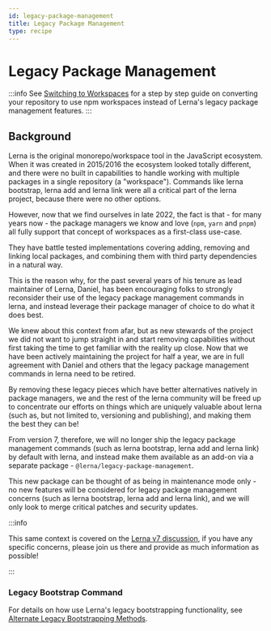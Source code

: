 ```yaml
---
id: legacy-package-management
title: Legacy Package Management
type: recipe
---
```


# Legacy Package Management

:::info
See [Switching to Workspaces](../recipes/switching-to-workspaces) for a step by step guide on converting your repository to use npm workspaces instead of Lerna's legacy package management features.
:::

## Background

Lerna is the original monorepo/workspace tool in the JavaScript ecosystem. When it was created in 2015/2016 the ecosystem looked totally different, and there were no built in capabilities to handle working with multiple packages in a single repository (a "workspace"). Commands like lerna bootstrap, lerna add and lerna link were all a critical part of the lerna project, because there were no other options.

However, now that we find ourselves in late 2022, the fact is that - for many years now - the package managers we know and love (`npm`, `yarn` and `pnpm`) all fully support that concept of workspaces as a first-class use-case.

They have battle tested implementations covering adding, removing and linking local packages, and combining them with third party dependencies in a natural way.

This is the reason why, for the past several years of his tenure as lead maintainer of Lerna, Daniel, has been encouraging folks to strongly reconsider their use of the legacy package management commands in lerna, and instead leverage their package manager of choice to do what it does best.

We knew about this context from afar, but as new stewards of the project we did not want to jump straight in and start removing capabilities without first taking the time to get familiar with the reality up close. Now that we have been actively maintaining the project for half a year, we are in full agreement with Daniel and others that the legacy package management commands in lerna need to be retired.

By removing these legacy pieces which have better alternatives natively in package managers, we and the rest of the lerna community will be freed up to concentrate our efforts on things which are uniquely valuable about lerna (such as, but not limited to, versioning and publishing), and making them the best they can be!

From version 7, therefore, we will no longer ship the legacy package management commands (such as lerna bootstrap, lerna add and lerna link) by default with lerna, and instead make them available as an add-on via a separate package - `@lerna/legacy-package-management`.

This new package can be thought of as being in maintenance mode only - no new features will be considered for legacy package management concerns (such as lerna bootstrap, lerna add and lerna link), and we will only look to merge critical patches and security updates.

:::info

This same context is covered on the [Lerna v7 discussion](https://github.com/lerna/lerna/discussions/3410), if you have any specific concerns, please join us there and provide as much information as possible!

:::

### Legacy Bootstrap Command

For details on how use Lerna's legacy bootstrapping functionality, see [Alternate Legacy Bootstrapping Methods](../concepts/alternate-bootstrapping-methods).
